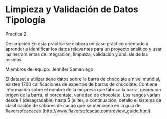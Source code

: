 # Limpieza y Validación de Datos Tipología
Practica 2

Descripción
En esta práctica se elabora un caso práctico orientado a aprender a identificar los datos
relevantes para un proyecto analítico y usar las herramientas de integración, limpieza, validación y análisis de las mismas. 

Miembros del equipo: Jennifer Samaniego

El dataset a utilizar tiene datos sobre la barra de chocolate a nivel mundial, existen 1700 calificaciones de expertos de barras de chocolate. Contiene información sobre el nombre de la empresa que fabrica la barra, georegión origen de la barra, el porcentaje, variedad de chocolate.
Los rangos varían desde 1 (desagradable) hasta 5 (elite), a continuación, detallo el sistema de clasificación de sabores de cacao que se menciona en la guía de flavorsofcacacao (http://www.flavorsofcacao.com/review_guide.html).



